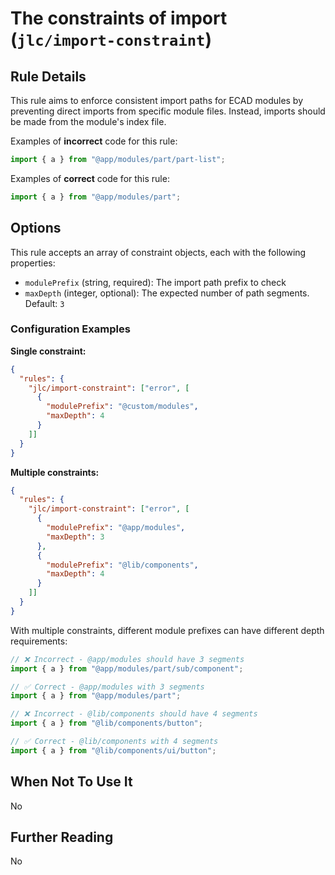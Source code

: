 # The constraints of import (`jlc/import-constraint`)

<!-- end auto-generated rule header -->

## Rule Details

This rule aims to enforce consistent import paths for ECAD modules by preventing direct imports from specific module files. Instead, imports should be made from the module's index file.

Examples of **incorrect** code for this rule:

```js
import { a } from "@app/modules/part/part-list";
```

Examples of **correct** code for this rule:

```js
import { a } from "@app/modules/part";
```

## Options

This rule accepts an array of constraint objects, each with the following properties:

- `modulePrefix` (string, required): The import path prefix to check
- `maxDepth` (integer, optional): The expected number of path segments. Default: `3`

### Configuration Examples

**Single constraint:**
```json
{
  "rules": {
    "jlc/import-constraint": ["error", [
      {
        "modulePrefix": "@custom/modules",
        "maxDepth": 4
      }
    ]]
  }
}
```

**Multiple constraints:**
```json
{
  "rules": {
    "jlc/import-constraint": ["error", [
      {
        "modulePrefix": "@app/modules",
        "maxDepth": 3
      },
      {
        "modulePrefix": "@lib/components",
        "maxDepth": 4
      }
    ]]
  }
}
```

With multiple constraints, different module prefixes can have different depth requirements:

```js
// ❌ Incorrect - @app/modules should have 3 segments
import { a } from "@app/modules/part/sub/component";

// ✅ Correct - @app/modules with 3 segments
import { a } from "@app/modules/part";

// ❌ Incorrect - @lib/components should have 4 segments  
import { a } from "@lib/components/button";

// ✅ Correct - @lib/components with 4 segments
import { a } from "@lib/components/ui/button";
```

## When Not To Use It

No

## Further Reading

No
